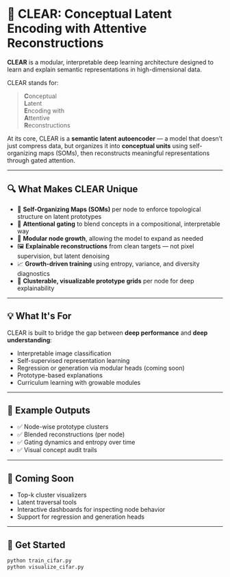 # 🧠 CLEAR: Conceptual Latent Encoding with Attentive Reconstructions

**CLEAR** is a modular, interpretable deep learning architecture designed to learn and explain semantic representations in high-dimensional data.

CLEAR stands for:

> **C**onceptual  
> **L**atent  
> **E**ncoding with  
> **A**ttentive  
> **R**econstructions  

At its core, CLEAR is a **semantic latent autoencoder** — a model that doesn’t just compress data, but organizes it into **conceptual units** using self-organizing maps (SOMs), then reconstructs meaningful representations through gated attention.

---

## 🔍 What Makes CLEAR Unique

- 🧩 **Self-Organizing Maps (SOMs)** per node to enforce topological structure on latent prototypes  
- 🔁 **Attentional gating** to blend concepts in a compositional, interpretable way  
- 🌱 **Modular node growth**, allowing the model to expand as needed  
- 🖼️ **Explainable reconstructions** from clean targets — not pixel supervision, but latent denoising  
- 📈 **Growth-driven training** using entropy, variance, and diversity diagnostics  
- 🧠 **Clusterable, visualizable prototype grids** per node for deep explainability  

---

## 💡 What It's For

CLEAR is built to bridge the gap between **deep performance** and **deep understanding**:

- Interpretable image classification
- Self-supervised representation learning
- Regression or generation via modular heads (coming soon)
- Prototype-based explanations
- Curriculum learning with growable modules

---

## 📸 Example Outputs

- ✅ Node-wise prototype clusters  
- ✅ Blended reconstructions (per node)  
- ✅ Gating dynamics and entropy over time  
- ✅ Visual concept audit trails

---

## 🚀 Coming Soon

- Top-k cluster visualizers
- Latent traversal tools
- Interactive dashboards for inspecting node behavior
- Support for regression and generation heads

---

## 🧪 Get Started

```bash
python train_cifar.py
python visualize_cifar.py
